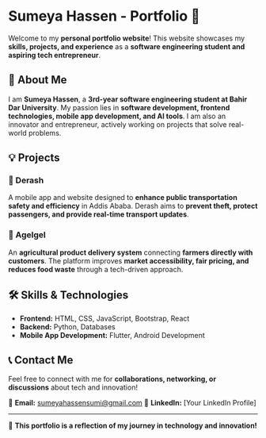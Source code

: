 # Sumeya Hassen - Portfolio 🚀  

Welcome to my **personal portfolio website**! This website showcases my **skills, projects, and experience** as a **software engineering student and aspiring tech entrepreneur**.  

## 🌟 About Me  
I am **Sumeya Hassen**, a **3rd-year software engineering student at Bahir Dar University**. My passion lies in **software development, frontend technologies, mobile app development, and AI tools**. I am also an innovator and entrepreneur, actively working on projects that solve real-world problems.  

## 💡 Projects  
### 🔹 Derash  
A mobile app and website designed to **enhance public transportation safety and efficiency** in Addis Ababa. Derash aims to **prevent theft, protect passengers, and provide real-time transport updates**.  

### 🔹 Agelgel  
An **agricultural product delivery system** connecting **farmers directly with customers**. The platform improves **market accessibility, fair pricing, and reduces food waste** through a tech-driven approach.  

## 🛠 Skills & Technologies  
- **Frontend:** HTML, CSS, JavaScript, Bootstrap, React  
- **Backend:** Python, Databases  
- **Mobile App Development:** Flutter, Android Development  
## 📞 Contact Me  
Feel free to connect with me for **collaborations, networking, or discussions** about tech and innovation!  

📧 **Email:** sumeyahassensumi@gmail.com
🔗 **LinkedIn:** [Your LinkedIn Profile]  


---

🚀 **This portfolio is a reflection of my journey in technology and innovation!**  
